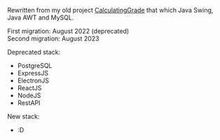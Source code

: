 Rewritten from my old project <a href="https://github.com/adabingw/CalculatingGrade">CalculatingGrade</a> that which Java Swing, Java AWT and MySQL.

First migration: August 2022 (deprecated) <br />
Second migration: August 2023

Deprecated stack:
<ul>
  <li>PostgreSQL</li>
  <li>ExpressJS</li>
  <li>ElectronJS</li>
  <li>ReactJS</li>
  <li>NodeJS</li>
  <li>RestAPI</li>
</ul>

New stack:
<ul>
  <li>:D</li>
</ul>

